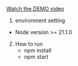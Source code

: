 [Watch the DEMO video](./src/assets/video/ecommerce-mern.mp4)


1. environment setting
  - Node version >= 21.1.0

2. How to run
   - npm install
   - npm start
